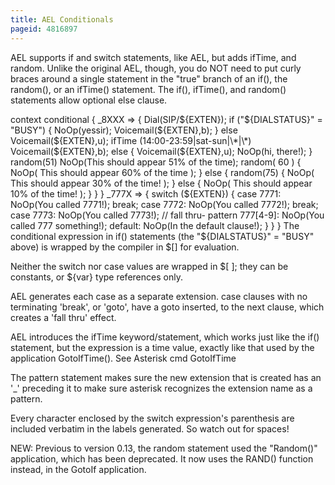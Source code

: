 ```yaml
---
title: AEL Conditionals
pageid: 4816897
---
```


AEL supports if and switch statements, like AEL, but adds ifTime, and random. Unlike the original AEL, though, you do NOT need to put curly braces around a single statement in the "true" branch of an if(), the random(), or an ifTime() statement. The if(), ifTime(), and random() statements allow optional else clause.

context conditional {
 \_8XXX => {
 Dial(SIP/${EXTEN});
 if ("${DIALSTATUS}" = "BUSY") 
 {
 NoOp(yessir);
 Voicemail(${EXTEN},b); 
 }
 else 
 Voicemail(${EXTEN},u);
 ifTime (14:00-23:59|sat-sun|\*|\*) 
 Voicemail(${EXTEN},b); 
 else 
 { 
 Voicemail(${EXTEN},u); 
 NoOp(hi, there!); 
 } 
 random(51) NoOp(This should appear 51% of the time); 
 random( 60 ) 
 { 
 NoOp( This should appear 60% of the time ); 
 }
 else
 { 
 random(75) 
 { 
 NoOp( This should appear 30% of the time! );
 }
 else 
 {
 NoOp( This should appear 10% of the time! ); 
 }
 }
 } 
 \_777X => {
 switch (${EXTEN}) {
 case 7771:
 NoOp(You called 7771!); 
 break; 
 case 7772: 
 NoOp(You called 7772!); 
 break; 
 case 7773: 
 NoOp(You called 7773!); 
 // fall thru-
 pattern 777[4-9]:
 NoOp(You called 777 something!); 
 default: NoOp(In the default clause!);
 } 
 }
}
The conditional expression in if() statements (the "${DIALSTATUS}" = "BUSY" above) is wrapped by the compiler in $[] for evaluation.

Neither the switch nor case values are wrapped in $[ ]; they can be constants, or ${var} type references only.

AEL generates each case as a separate extension. case clauses with no terminating 'break', or 'goto', have a goto inserted, to the next clause, which creates a 'fall thru' effect.

AEL introduces the ifTime keyword/statement, which works just like the if() statement, but the expression is a time value, exactly like that used by the application GotoIfTime(). See Asterisk cmd GotoIfTime

The pattern statement makes sure the new extension that is created has an '\_' preceding it to make sure asterisk recognizes the extension name as a pattern.

Every character enclosed by the switch expression's parenthesis are included verbatim in the labels generated. So watch out for spaces!

NEW: Previous to version 0.13, the random statement used the "Random()" application, which has been deprecated. It now uses the RAND() function instead, in the GotoIf application.

